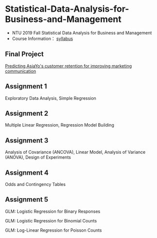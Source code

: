 # Statistical-Data-Analysis-for-Business-and-Management

- NTU 2019 Fall Statistical Data Analysis for Business and Management
- Course Information： [syllabus](https://github.com/tzuhsuancheng/Statistical-Data-Analysis-for-Business-and-Management/blob/main/108-1_Business-Analytics_Syllabus_v1.pdf) 

## Final Project
[Predicting AsiaYo's customer retention for improving marketing communication](https://github.com/tzuhsuancheng/retention-analysis)
## Assignment 1
Exploratory Data Analysis, Simple Regression

## Assignment 2
Multiple Linear Regression, Regression Model Building

## Assignment 3
Analysis of Covariance (ANCOVA), Linear Model, Analysis of Variance (ANOVA),  Design of Experiments

## Assignment 4
Odds and Contingency Tables

## Assignment 5
GLM: Logistic Regression for Binary Responses 

GLM: Logistic Regression for Binomial Counts

GLM: Log-Linear Regression for Poisson Counts 
